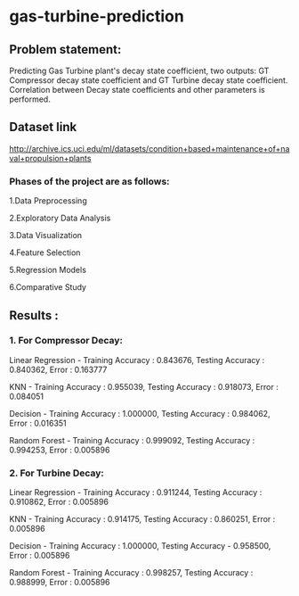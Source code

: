 # gas-turbine-prediction

## Problem statement:
Predicting Gas Turbine plant's decay state coefficient, two outputs: GT Compressor decay state coefficient and GT Turbine decay state coefficient. Correlation between Decay state coefficients and other parameters is performed.

## Dataset link

http://archive.ics.uci.edu/ml/datasets/condition+based+maintenance+of+naval+propulsion+plants

### Phases of the project are as follows:

1.Data Preprocessing

2.Exploratory Data Analysis

3.Data Visualization

4.Feature Selection

5.Regression Models

6.Comparative Study



## Results :

### 1. For Compressor Decay:

Linear Regression - Training Accuracy : 0.843676, Testing Accuracy :  0.840362, Error : 0.163777

KNN -  Training Accuracy : 0.955039, Testing Accuracy : 0.918073, Error : 0.084051

Decision -  Training Accuracy : 1.000000, Testing Accuracy : 0.984062, Error : 0.016351

Random Forest -  Training Accuracy : 0.999092, Testing Accuracy : 0.994253, Error : 0.005896

### 2. For Turbine Decay:

Linear Regression - Training Accuracy : 0.911244, Testing Accuracy : 0.910862, Error : 0.005896

KNN - Training Accuracy : 0.914175, Testing Accuracy : 0.860251, Error : 0.005896

Decision - Training Accuracy : 1.000000, Testing Accuracy -  0.958500, Error : 0.005896

Random Forest - Training Accuracy : 0.998257, Testing Accuracy : 0.988999, Error : 0.005896
